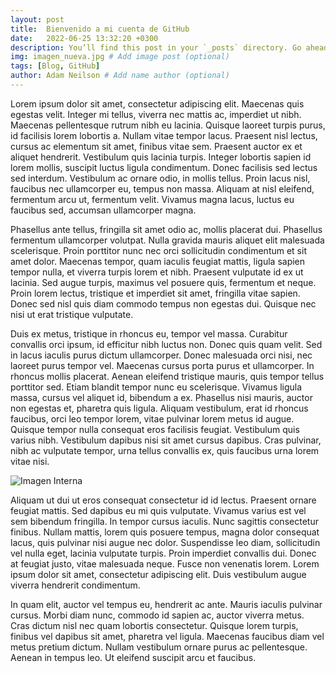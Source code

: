```yaml
---
layout: post
title:  Bienvenido a mi cuenta de GitHub
date:   2022-06-25 13:32:20 +0300
description: You’ll find this post in your `_posts` directory. Go ahead and edit it and re-build the site to see your changes. # Add post description (optional)
img: imagen_nueva.jpg # Add image post (optional)
tags: [Blog, GitHub]
author: Adam Neilson # Add name author (optional)
---
```

Lorem ipsum dolor sit amet, consectetur adipiscing elit. Maecenas quis egestas velit. Integer mi tellus, viverra nec mattis ac, imperdiet ut nibh. Maecenas pellentesque rutrum nibh eu lacinia. Quisque laoreet turpis purus, id facilisis lorem lobortis a. Nullam vitae tempor lacus. Praesent nisl lectus, cursus ac elementum sit amet, finibus vitae sem. Praesent auctor ex et aliquet hendrerit. Vestibulum quis lacinia turpis. Integer lobortis sapien id lorem mollis, suscipit luctus ligula condimentum. Donec facilisis sed lectus sed interdum. Vestibulum ac ornare odio, in mollis tellus. Proin lacus nisl, faucibus nec ullamcorper eu, tempus non massa. Aliquam at nisl eleifend, fermentum arcu ut, fermentum velit. Vivamus magna lacus, luctus eu faucibus sed, accumsan ullamcorper magna.

Phasellus ante tellus, fringilla sit amet odio ac, mollis placerat dui. Phasellus fermentum ullamcorper volutpat. Nulla gravida mauris aliquet elit malesuada scelerisque. Proin porttitor nunc nec orci sollicitudin condimentum et sit amet dolor. Maecenas tempor, quam iaculis feugiat mattis, ligula sapien tempor nulla, et viverra turpis lorem et nibh. Praesent vulputate id ex ut lacinia. Sed augue turpis, maximus vel posuere quis, fermentum et neque. Proin lorem lectus, tristique et imperdiet sit amet, fringilla vitae sapien. Donec sed nisl quis diam commodo tempus non egestas dui. Quisque nec nisi ut erat tristique vulputate.

Duis ex metus, tristique in rhoncus eu, tempor vel massa. Curabitur convallis orci ipsum, id efficitur nibh luctus non. Donec quis quam velit. Sed in lacus iaculis purus dictum ullamcorper. Donec malesuada orci nisi, nec laoreet purus tempor vel. Maecenas cursus porta purus et ullamcorper. In rhoncus mollis placerat. Aenean eleifend tristique mauris, quis tempor tellus porttitor sed. Etiam blandit tempor nunc eu scelerisque. Vivamus ligula massa, cursus vel aliquet id, bibendum a ex. Phasellus nisi mauris, auctor non egestas et, pharetra quis ligula. Aliquam vestibulum, erat id rhoncus faucibus, orci leo tempor lorem, vitae pulvinar lorem metus id augue. Quisque tempor nulla consequat eros facilisis feugiat. Vestibulum quis varius nibh. Vestibulum dapibus nisi sit amet cursus dapibus. Cras pulvinar, nibh ac vulputate tempor, urna tellus convallis ex, quis faucibus urna lorem vitae nisi. 

![Imagen Interna]({{site.baseurl}}/assets/img/imagen_interna.jpg)

 Aliquam ut dui ut eros consequat consectetur id id lectus. Praesent ornare feugiat mattis. Sed dapibus eu mi quis vulputate. Vivamus varius est vel sem bibendum fringilla. In tempor cursus iaculis. Nunc sagittis consectetur finibus. Nullam mattis, lorem quis posuere tempus, magna dolor consequat lacus, quis pulvinar nisi augue nec dolor. Suspendisse leo diam, sollicitudin vel nulla eget, lacinia vulputate turpis. Proin imperdiet convallis dui. Donec at feugiat justo, vitae malesuada neque. Fusce non venenatis lorem. Lorem ipsum dolor sit amet, consectetur adipiscing elit. Duis vestibulum augue viverra hendrerit condimentum.

In quam elit, auctor vel tempus eu, hendrerit ac ante. Mauris iaculis pulvinar cursus. Morbi diam nunc, commodo id sapien ac, auctor viverra metus. Cras dictum nisl nec quam lobortis consectetur. Quisque lorem turpis, finibus vel dapibus sit amet, pharetra vel ligula. Maecenas faucibus diam vel metus pretium dictum. Nullam vestibulum ornare purus ac pellentesque. Aenean in tempus leo. Ut eleifend suscipit arcu et faucibus. 

